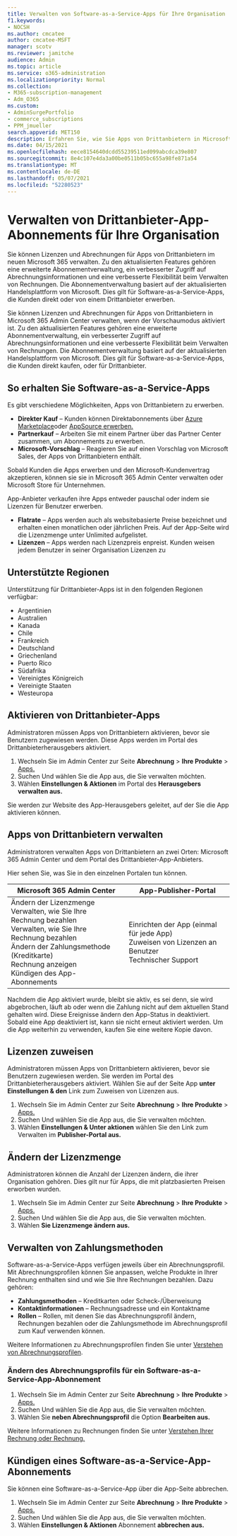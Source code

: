 ```yaml
---
title: Verwalten von Software-as-a-Service-Apps für Ihre Organisation
f1.keywords:
- NOCSH
ms.author: cmcatee
author: cmcatee-MSFT
manager: scotv
ms.reviewer: jamitche
audience: Admin
ms.topic: article
ms.service: o365-administration
ms.localizationpriority: Normal
ms.collection:
- M365-subscription-management
- Adm_O365
ms.custom:
- AdminSurgePortfolio
- commerce_subscriptions
- PPM_jmueller
search.appverid: MET150
description: Erfahren Sie, wie Sie Apps von Drittanbietern in Microsoft 365 Admin Center aktivieren und verwalten.
ms.date: 04/15/2021
ms.openlocfilehash: eece8154640dcdd55239511ed099abcdca39e807
ms.sourcegitcommit: 8e4c107e4da3a00be0511b05bc655a98fe871a54
ms.translationtype: MT
ms.contentlocale: de-DE
ms.lasthandoff: 05/07/2021
ms.locfileid: "52280523"
---
```

# <a name="manage-third-party-app-subscriptions-for-your-organization"></a>Verwalten von Drittanbieter-App-Abonnements für Ihre Organisation

Sie können Lizenzen und Abrechnungen für Apps von Drittanbietern im neuen Microsoft 365 verwalten. Zu den aktualisierten Features gehören eine erweiterte Abonnementverwaltung, ein verbesserter Zugriff auf Abrechnungsinformationen und eine verbesserte Flexibilität beim Verwalten von Rechnungen. Die Abonnementverwaltung basiert auf der aktualisierten Handelsplattform von Microsoft. Dies gilt für Software-as-a-Service-Apps, die Kunden direkt oder von einem Drittanbieter erwerben.

Sie können Lizenzen und Abrechnungen für Apps von Drittanbietern in Microsoft 365 Admin Center verwalten, wenn der Vorschaumodus aktiviert ist. Zu den aktualisierten Features gehören eine erweiterte Abonnementverwaltung, ein verbesserter Zugriff auf Abrechnungsinformationen und eine verbesserte Flexibilität beim Verwalten von Rechnungen. Die Abonnementverwaltung basiert auf der aktualisierten Handelsplattform von Microsoft. Dies gilt für Software-as-a-Service-Apps, die Kunden direkt kaufen, oder für Drittanbieter.

## <a name="how-to-get-software-as-a-service-apps"></a>So erhalten Sie Software-as-a-Service-Apps

Es gibt verschiedene Möglichkeiten, Apps von Drittanbietern zu erwerben.

- **Direkter Kauf** – Kunden können Direktabonnements über [Azure Marketplace](https://azuremarketplace.microsoft.com/marketplace/)oder [AppSource erwerben.](https://appsource.microsoft.com/)
- **Partnerkauf** – Arbeiten Sie mit einem Partner über das Partner Center zusammen, um Abonnements zu erwerben.
- **Microsoft-Vorschlag** – Reagieren Sie auf einen Vorschlag von Microsoft Sales, der Apps von Drittanbietern enthält.

Sobald Kunden die Apps erwerben und den Microsoft-Kundenvertrag akzeptieren, können sie sie in Microsoft 365 Admin Center verwalten oder Microsoft Store für Unternehmen.

App-Anbieter verkaufen ihre Apps entweder pauschal oder indem sie Lizenzen für Benutzer erwerben.

- **Flatrate** – Apps werden auch als websitebasierte Preise bezeichnet und erhalten einen monatlichen oder jährlichen Preis. Auf der App-Seite wird die Lizenzmenge unter Unlimited aufgelistet.
- **Lizenzen** – Apps werden nach Lizenzpreis enpreist. Kunden weisen jedem Benutzer in seiner Organisation Lizenzen zu

## <a name="supported-regions"></a>Unterstützte Regionen

Unterstützung für Drittanbieter-Apps ist in den folgenden Regionen verfügbar:

- Argentinien
- Australien
- Kanada
- Chile
- Frankreich
- Deutschland
- Griechenland
- Puerto Rico
- Südafrika
- Vereinigtes Königreich
- Vereinigte Staaten
- Westeuropa

## <a name="activate-third-party-apps"></a>Aktivieren von Drittanbieter-Apps

Administratoren müssen Apps von Drittanbietern aktivieren, bevor sie Benutzern zugewiesen werden. Diese Apps werden im Portal des Drittanbieterherausgebers aktiviert.

1. Wechseln Sie im Admin Center zur Seite **Abrechnung**  >  **Ihre Produkte**  >  <a href="https://go.microsoft.com/fwlink/p/?linkid=2125823" target="_blank">Apps.</a>
2. Suchen Und wählen Sie die App aus, die Sie verwalten möchten.
3. Wählen **Einstellungen & Aktionen** im Portal des **Herausgebers verwalten aus.**

Sie werden zur Website des App-Herausgebers geleitet, auf der Sie die App aktivieren können.

## <a name="manage-third-party-apps"></a>Apps von Drittanbietern verwalten

Administratoren verwalten Apps von Drittanbietern an zwei Orten: Microsoft 365 Admin Center und dem Portal des Drittanbieter-App-Anbieters.

Hier sehen Sie, was Sie in den einzelnen Portalen tun können.

| Microsoft 365 Admin Center | App-Publisher-Portal |
| --- | --- |
| Ändern der Lizenzmenge <br> Verwalten, wie Sie Ihre Rechnung bezahlen <br> Verwalten, wie Sie Ihre Rechnung bezahlen <br> Ändern der Zahlungsmethode (Kreditkarte) <br> Rechnung anzeigen <br> Kündigen des App-Abonnements | Einrichten der App (einmal für jede App) <br> Zuweisen von Lizenzen an Benutzer <br> Technischer Support |

Nachdem die App aktiviert wurde, bleibt sie aktiv, es sei denn, sie wird abgebrochen, läuft ab oder wenn die Zahlung nicht auf dem aktuellen Stand gehalten wird. Diese Ereignisse ändern den App-Status in deaktiviert. Sobald eine App deaktiviert ist, kann sie nicht erneut aktiviert werden. Um die App weiterhin zu verwenden, kaufen Sie eine weitere Kopie davon.

## <a name="assign-licenses"></a>Lizenzen zuweisen

Administratoren müssen Apps von Drittanbietern aktivieren, bevor sie Benutzern zugewiesen werden. Sie werden im Portal des Drittanbieterherausgebers aktiviert. Wählen Sie auf der Seite App **unter Einstellungen & den** Link zum Zuweisen von Lizenzen aus.

1. Wechseln Sie im Admin Center zur Seite **Abrechnung**  >  **Ihre Produkte**  >  <a href="https://go.microsoft.com/fwlink/p/?linkid=2125823" target="_blank">Apps.</a>
2. Suchen Und wählen Sie die App aus, die Sie verwalten möchten.
3. Wählen **Einstellungen & Unter aktionen** wählen Sie den Link zum Verwalten im **Publisher-Portal aus.**

## <a name="change-license-quantity"></a>Ändern der Lizenzmenge

Administratoren können die Anzahl der Lizenzen ändern, die ihrer Organisation gehören. Dies gilt nur für Apps, die mit platzbasierten Preisen erworben wurden.

1. Wechseln Sie im Admin Center zur Seite **Abrechnung**  >  **Ihre Produkte**  >  <a href="https://go.microsoft.com/fwlink/p/?linkid=2125823" target="_blank">Apps.</a>
2. Suchen Und wählen Sie die App aus, die Sie verwalten möchten.
3. Wählen **Sie Lizenzmenge ändern aus.**

## <a name="manage-payment-methods"></a>Verwalten von Zahlungsmethoden

Software-as-a-Service-Apps verfügen jeweils über ein Abrechnungsprofil. Mit Abrechnungsprofilen können Sie anpassen, welche Produkte in Ihrer Rechnung enthalten sind und wie Sie Ihre Rechnungen bezahlen. Dazu gehören:

- **Zahlungsmethoden** – Kreditkarten oder Scheck-/Überweisung
- **Kontaktinformationen** – Rechnungsadresse und ein Kontaktname
- **Rollen** – Rollen, mit denen Sie das Abrechnungsprofil ändern, Rechnungen bezahlen oder die Zahlungsmethode im Abrechnungsprofil zum Kauf verwenden können.

Weitere Informationen zu Abrechnungsprofilen finden Sie unter [Verstehen von Abrechnungsprofilen](/microsoft-store/billing-profile).

### <a name="change-the-billing-profile-on-a-software-as-a-service-app-subscription"></a>Ändern des Abrechnungsprofils für ein Software-as-a-Service-App-Abonnement

1. Wechseln Sie im Admin Center zur Seite **Abrechnung**  >  **Ihre Produkte**  >  <a href="https://go.microsoft.com/fwlink/p/?linkid=2125823" target="_blank">Apps.</a>
2. Suchen Und wählen Sie die App aus, die Sie verwalten möchten.
3. Wählen Sie **neben Abrechnungsprofil** die Option **Bearbeiten aus.**

Weitere Informationen zu Rechnungen finden Sie unter [Verstehen Ihrer Rechnung oder Rechnung.](billing-and-payments/understand-your-invoice.md)

## <a name="cancel-a-software-as-a-service-app-subscription"></a>Kündigen eines Software-as-a-Service-App-Abonnements

Sie können eine Software-as-a-Service-App über die App-Seite abbrechen.

1. Wechseln Sie im Admin Center zur Seite **Abrechnung**  >  **Ihre Produkte**  >  <a href="https://go.microsoft.com/fwlink/p/?linkid=2125823" target="_blank">Apps.</a>
2. Suchen Und wählen Sie die App aus, die Sie verwalten möchten.
3. Wählen **Einstellungen & Aktionen** Abonnement **abbrechen aus.**
